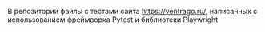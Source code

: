 В репозитории файлы с тестами сайта https://ventrago.ru/, написанных с использованием фреймворка Pytest и библиотеки Playwright
